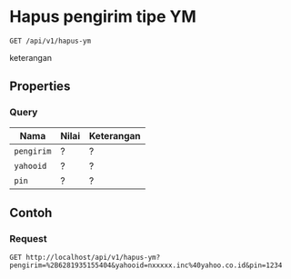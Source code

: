 # Hapus pengirim tipe YM
```http
GET /api/v1/hapus-ym
```
keterangan
## Properties
### Query
Nama  | Nilai | Keterangan
--- | --- | ---
<code>pengirim</code> | ? | ?
<code>yahooid</code> | ? | ?
<code>pin</code> | ? | ?

## Contoh

### Request
```http
GET http://localhost/api/v1/hapus-ym?pengirim=%2B6281935155404&yahooid=nxxxxx.inc%40yahoo.co.id&pin=1234
```
